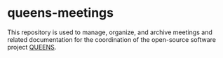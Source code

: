# queens-meetings
This repository is used to manage, organize, and archive meetings and related documentation for the coordination of the open-source software project [QUEENS](https://github.com/queens-py/queens).
